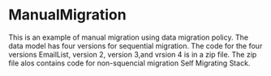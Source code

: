 # ManualMigration
This is an example of manual migration using data migration policy. The data model has four versions for sequential migration. The code for the four versions EmailList, version 2, version 3,and vrsion 4 is in a zip file. The zip file alos contains code for non-squencial migration Self Migrating Stack. 
